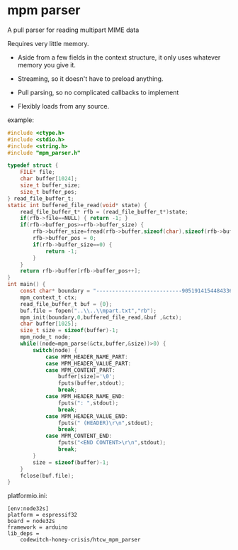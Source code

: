 # mpm parser

A pull parser for reading multipart MIME data

Requires very little memory. 

- Aside from a few fields in the context structure, it only uses whatever memory you give it.

- Streaming, so it doesn't have to preload anything.

- Pull parsing, so no complicated callbacks to implement

- Flexibly loads from any source.

example:
```c
#include <ctype.h>
#include <stdio.h>
#include <string.h>
#include "mpm_parser.h"

typedef struct {
    FILE* file;
    char buffer[1024];
    size_t buffer_size;
    size_t buffer_pos;
} read_file_buffer_t;
static int buffered_file_read(void* state) {
    read_file_buffer_t* rfb = (read_file_buffer_t*)state;
    if(rfb->file==NULL) { return -1; }
    if(rfb->buffer_pos>=rfb->buffer_size) {
        rfb->buffer_size=fread(rfb->buffer,sizeof(char),sizeof(rfb->buffer),rfb->file);
        rfb->buffer_pos = 0;
        if(rfb->buffer_size==0) { 
            return -1;
        }
    }
    return rfb->buffer[rfb->buffer_pos++];
}
int main() {
    const char* boundary = "---------------------------90519141544843365972754266";
    mpm_context_t ctx;
    read_file_buffer_t buf = {0};
    buf.file = fopen("..\\..\\mpart.txt","rb");
    mpm_init(boundary,0,buffered_file_read,&buf ,&ctx);
    char buffer[1025];
    size_t size = sizeof(buffer)-1;
    mpm_node_t node;
    while((node=mpm_parse(&ctx,buffer,&size))>0) {
        switch(node) {
            case MPM_HEADER_NAME_PART:
            case MPM_HEADER_VALUE_PART:
            case MPM_CONTENT_PART:
                buffer[size]='\0';
                fputs(buffer,stdout);
                break;
            case MPM_HEADER_NAME_END:
                fputs(": ",stdout);
                break;
            case MPM_HEADER_VALUE_END:
                fputs(" (HEADER)\r\n",stdout);
                break;
            case MPM_CONTENT_END:
                fputs("<END CONTENT>\r\n",stdout);
                break;
        }
        size = sizeof(buffer)-1;
    }
    fclose(buf.file);
}
```

platformio.ini:
```
[env:node32s]
platform = espressif32
board = node32s
framework = arduino
lib_deps = 
	codewitch-honey-crisis/htcw_mpm_parser
```